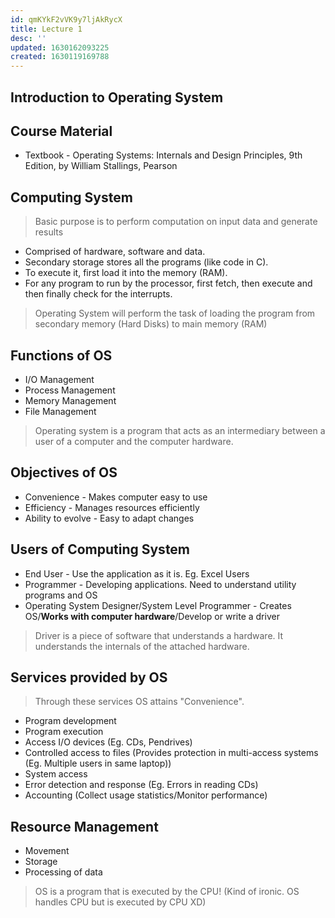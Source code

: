 ```yaml
---
id: qmKYkF2vVK9y7ljAkRycX
title: Lecture 1
desc: ''
updated: 1630162093225
created: 1630119169788
---
```

## Introduction to Operating System

## Course Material

- Textbook - Operating Systems: Internals and Design Principles, 9th Edition, by William Stallings, Pearson

## Computing System

> Basic purpose is to perform computation on input data and generate results

- Comprised of hardware, software and data.
- Secondary storage stores all the programs (like code in C).
- To execute it, first load it into the memory (RAM).
- For any program to run by the processor, first fetch, then execute and then finally check for the interrupts.

> Operating System will perform the task of loading the program from secondary memory (Hard Disks) to main memory (RAM)

## Functions of OS

- I/O Management
- Process Management
- Memory Management
- File Management

> Operating system is a program that acts as an intermediary between a user of a computer and the computer hardware.

## Objectives of OS

- Convenience - Makes computer easy to use
- Efficiency - Manages resources efficiently
- Ability to evolve - Easy to adapt changes

## Users of Computing System

- End User - Use the application as it is. Eg. Excel Users
- Programmer - Developing applications. Need to understand utility programs and OS
- Operating System Designer/System Level Programmer - Creates OS/**Works with computer hardware**/Develop or write a driver

> Driver is a piece of software that understands a hardware. It understands the internals of the attached hardware.

## Services provided by OS

> Through these services OS attains "Convenience".

- Program development
- Program execution
- Access I/O devices (Eg. CDs, Pendrives)
- Controlled access to files (Provides protection in multi-access systems (Eg. Multiple users in same laptop))
- System access
- Error detection and response (Eg. Errors in reading CDs)
- Accounting (Collect usage statistics/Monitor performance)

## Resource Management

- Movement
- Storage
- Processing of data

> OS is a program that is executed by the CPU! (Kind of ironic. OS handles CPU but is executed by CPU XD)

